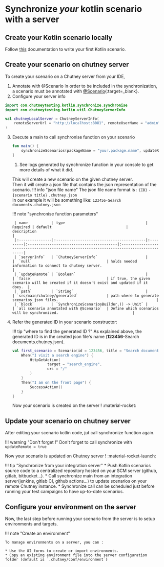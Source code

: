 # Synchronize *your* kotlin scenario with a server

## Create your Kotlin scenario locally
Follow [this](/getting_started/write/#write-a-scenario) documentation to write your first Kotlin scenario.

## Create your scenario on chutney server

To create your scenario on a Chutney server from your IDE,

1. Annotate with @Scenario
    In order to be included in the synchronization, a scenario must be annotated with [@Scenario](https://github.com/chutney-testing/chutney-kotlin-dsl/blob/master/dsl/src/main/kotlin/com/chutneytesting/kotlin/annotations/Scenario.kt){:target=_blank}.
2. Configure your server info
``` kotlin 
import com.chutneytesting.kotlin.synchronize.synchronise
import com.chutneytesting.kotlin.util.ChutneyServerInfo

val chutneyLocalServer = ChutneyServerInfo(
    remoteServerUrl = "http://localhost:8081", remoteUserName = "admin", remoteUserPassword = "admin"
)
```

3. Execute a main to call synchronise function on your scenario
    ``` kotlin
    fun main() {
        synchronizeScenarios(packageName = "your.package.name", updateRemote = true, serverInfo = chutneyLocalServer) // (1)!
    }
    ```
    1. See logs generated by synchronize function in your console to get more details of what it did.

    This will create a new scenario on the given chutney server.<br/>
    Then it will create a json file that contains the json representation of the scenario.
    !!! info "json file name"
        The json file name format is : `{ID}` `-` `{scenario title}` `.chutney.json`<br/>
        In our example it will be something like: `123456-Search documents.chutney.json`


    !!! note "synchronise function parameters"
    
        | name           | type                                     | Required | default                                  |          description                                                                     |
        |:---------------|:-----------------------------------------|:---------|:-----------------------------------------|:-----------------------------------------------------------------------------------------|
        | `serverInfo`   | `ChutneyServerInfo`                      |          |  `null`                                  | holds needed information to connect to chutney server.                                   |
        | `updateRemote` | `Boolean`                                |          | `false`                                  | if true, the given scenario will be created if it doesn't exist and updated if it does.  |
        | `path`         | `String`                                 |          | `src/main/chutney/generated`             | path where to generate scenarios json files.                                             |
        | `block`        | `SynchronizeScenariosBuilder.() -> Unit` |          | `all scenario annotated with @Scenario`  | Define which scenarios will be synchronized.                                  |
        

4. Refer the generated ID in your scenario constructor:
   
    !!! tip "where to find the generated ID ?"
        As explained above, the generated ID is in the created json file's name (**123456**-Search documents.chutney.json).
   
    ``` kotlin 
    val first_scenario = Scenario(id = 123456, title = "Search documents") {
        When("I visit a search engine") {
            HttpGetAction(
                    target = "search_engine",
                    uri = "/"
            )
        }
        Then("I am on the front page") {
            SuccessAction()
        }
    }
    ```

    Now your scenario is created on the server ! :material-rocket:

## Update your scenario on chutney server

After editing your scenario kotlin code, jut call synchronize function again.

!!! warning "Don't forget !"
    Don't forget to call synchronize with `updateRemote = true`

Now your scenario is updated on Chutney server ! :material-rocket-launch:

!!! tip "Synchronize from your integration server"
    * Push Kotlin scenarios source code to a centralized repository hosted on your SCM server (github, gitlab, bitbucket...).
    * Call synchronize main from an integration server(jenkins, gitlab CI, github actions...) to update scenarios on your remote Chutney instance.
    * Synchronize call can be scheduled just before running your test campaigns to have up-to-date scenarios.

## Configure your environment on the server

Now, the last step before running your scenario from the server is to setup environments and targets.

!!! note "Create an environment"

    To manage environments on a server, you can :

    * Use the UI forms to create or import environments.
    * Copy an existing environment file into the server configuration folder (default is `.chutney/conf/environment`)
